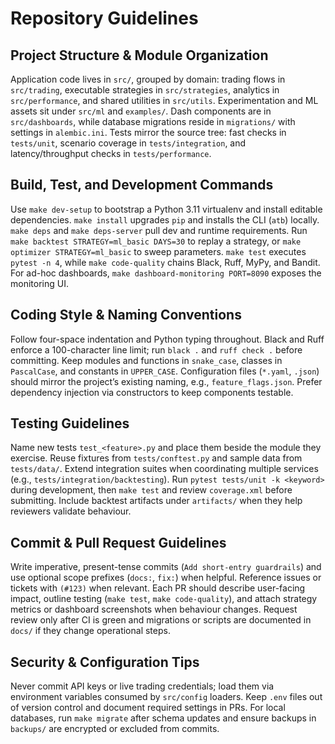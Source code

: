 # Repository Guidelines

## Project Structure & Module Organization
Application code lives in `src/`, grouped by domain: trading flows in `src/trading`, executable strategies in `src/strategies`, analytics in `src/performance`, and shared utilities in `src/utils`. Experimentation and ML assets sit under `src/ml` and `examples/`. Dash components are in `src/dashboards`, while database migrations reside in `migrations/` with settings in `alembic.ini`. Tests mirror the source tree: fast checks in `tests/unit`, scenario coverage in `tests/integration`, and latency/throughput checks in `tests/performance`.

## Build, Test, and Development Commands
Use `make dev-setup` to bootstrap a Python 3.11 virtualenv and install editable dependencies. `make install` upgrades `pip` and installs the CLI (`atb`) locally. `make deps` and `make deps-server` pull dev and runtime requirements. Run `make backtest STRATEGY=ml_basic DAYS=30` to replay a strategy, or `make optimizer STRATEGY=ml_basic` to sweep parameters. `make test` executes `pytest -n 4`, while `make code-quality` chains Black, Ruff, MyPy, and Bandit. For ad-hoc dashboards, `make dashboard-monitoring PORT=8090` exposes the monitoring UI.

## Coding Style & Naming Conventions
Follow four-space indentation and Python typing throughout. Black and Ruff enforce a 100-character line limit; run `black .` and `ruff check .` before committing. Keep modules and functions in `snake_case`, classes in `PascalCase`, and constants in `UPPER_CASE`. Configuration files (`*.yaml`, `.json`) should mirror the project’s existing naming, e.g., `feature_flags.json`. Prefer dependency injection via constructors to keep components testable.

## Testing Guidelines
Name new tests `test_<feature>.py` and place them beside the module they exercise. Reuse fixtures from `tests/conftest.py` and sample data from `tests/data/`. Extend integration suites when coordinating multiple services (e.g., `tests/integration/backtesting`). Run `pytest tests/unit -k <keyword>` during development, then `make test` and review `coverage.xml` before submitting. Include backtest artifacts under `artifacts/` when they help reviewers validate behaviour.

## Commit & Pull Request Guidelines
Write imperative, present-tense commits (`Add short-entry guardrails`) and use optional scope prefixes (`docs:`, `fix:`) when helpful. Reference issues or tickets with `(#123)` when relevant. Each PR should describe user-facing impact, outline testing (`make test`, `make code-quality`), and attach strategy metrics or dashboard screenshots when behaviour changes. Request review only after CI is green and migrations or scripts are documented in `docs/` if they change operational steps.

## Security & Configuration Tips
Never commit API keys or live trading credentials; load them via environment variables consumed by `src/config` loaders. Keep `.env` files out of version control and document required settings in PRs. For local databases, run `make migrate` after schema updates and ensure backups in `backups/` are encrypted or excluded from commits.
